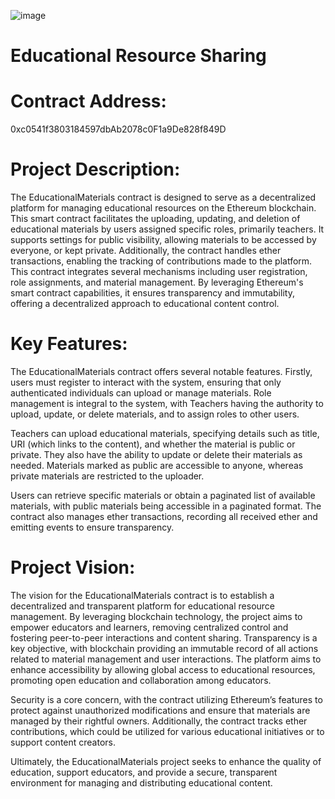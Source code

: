 ![image](https://github.com/user-attachments/assets/8f945e11-e335-4d9e-a6bb-d076a2ba7887)

# Educational Resource Sharing

# Contract Address:
0xc0541f3803184597dbAb2078c0F1a9De828f849D

# Project Description:
The EducationalMaterials contract is designed to serve as a decentralized platform for managing educational resources on the Ethereum blockchain. This smart contract facilitates the uploading, updating, and deletion of educational materials by users assigned specific roles, primarily teachers. It supports settings for public visibility, allowing materials to be accessed by everyone, or kept private. Additionally, the contract handles ether transactions, enabling the tracking of contributions made to the platform.
This contract integrates several mechanisms including user registration, role assignments, and material management. By leveraging Ethereum's smart contract capabilities, it ensures transparency and immutability, offering a decentralized approach to educational content control.

# Key Features:
The EducationalMaterials contract offers several notable features. Firstly, users must register to interact with the system, ensuring that only authenticated individuals can upload or manage materials. Role management is integral to the system, with Teachers having the authority to upload, update, or delete materials, and to assign roles to other users.

Teachers can upload educational materials, specifying details such as title, URI (which links to the content), and whether the material is public or private. They also have the ability to update or delete their materials as needed. Materials marked as public are accessible to anyone, whereas private materials are restricted to the uploader.

Users can retrieve specific materials or obtain a paginated list of available materials, with public materials being accessible in a paginated format. The contract also manages ether transactions, recording all received ether and emitting events to ensure transparency.

# Project Vision:
The vision for the EducationalMaterials contract is to establish a decentralized and transparent platform for educational resource management. By leveraging blockchain technology, the project aims to empower educators and learners, removing centralized control and fostering peer-to-peer interactions and content sharing.
Transparency is a key objective, with blockchain providing an immutable record of all actions related to material management and user interactions. The platform aims to enhance accessibility by allowing global access to educational resources, promoting open education and collaboration among educators.

Security is a core concern, with the contract utilizing Ethereum’s features to protect against unauthorized modifications and ensure that materials are managed by their rightful owners. Additionally, the contract tracks ether contributions, which could be utilized for various educational initiatives or to support content creators.

Ultimately, the EducationalMaterials project seeks to enhance the quality of education, support educators, and provide a secure, transparent environment for managing and distributing educational content.
